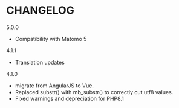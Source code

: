 # CHANGELOG

5.0.0
- Compatibility with Matomo 5

4.1.1
- Translation updates

4.1.0 
- migrate from AngularJS to Vue.
- Replaced substr() with mb_substr() to correctly cut utf8 values.
- Fixed warnings and depreciation for PHP8.1
